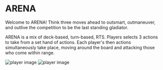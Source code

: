 # ARENA

Welcome to ARENA! Think three moves ahead to outsmart, outmaneuver, and outlive the competition to be the last standing gladiator.

ARENA is a mix of deck-based, turn-based, RTS. Players selects 3 actions to take from a set hand of actions. Each player's then actions simultaneously take place, moving around the board and attacking those who come within range.

![player image](https://github.com/loganherr/arena/blob/master/arena/Assets.xcassets/axe.imageset/axe.png) ![player image](https://github.com/loganherr/arena/blob/master/arena/Assets.xcassets/knight.imageset/knight.png)